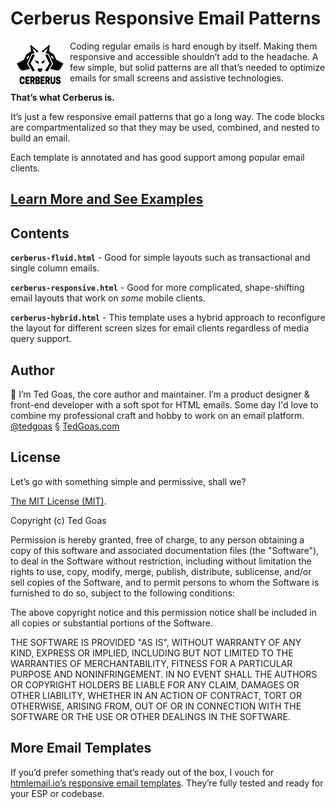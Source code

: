 # Cerberus Responsive Email Patterns

<a href="https://www.cerberusemail.com/"><img src="/docs/static/images/logo-cerberus-light.svg" alt="Cerberus logo" width="75" height="64" align="left" hspace="10" vspace="6"></a>

Coding regular emails is hard enough by itself. Making them responsive and accessible shouldn’t add to the headache. A few simple, but solid patterns are all that’s needed to optimize emails for small screens and assistive technologies.

**That’s what Cerberus is.**

It’s just a few responsive email patterns that go a long way. The code blocks are compartmentalized so that they may be used, combined, and nested to build an email.

Each template is annotated and has good support among popular email clients.

## **[Learn More and See Examples](https://www.cerberusemail.com/)** ##

## Contents

**`cerberus-fluid.html`** - Good for simple layouts such as transactional and single column emails.

**`cerberus-responsive.html`** - Good for more complicated, shape-shifting email layouts that work on _some_ mobile clients.

**`cerberus-hybrid.html`** - This template uses a hybrid approach to reconfigure the layout for different screen sizes for email clients regardless of media query support.

## Author

👋 I’m Ted Goas, the core author and maintainer. I’m a product designer & front-end developer with a soft spot for HTML emails. Some day I'd love to combine my professional craft and hobby to work on an email platform.
[@tedgoas](https://twitter.com/TedGoas) § [TedGoas.com](https://www.tedgoas.com/)

## License

Let’s go with something simple and permissive, shall we?

[The MIT License (MIT)](http://choosealicense.com/licenses/mit/).

Copyright (c) Ted Goas

Permission is hereby granted, free of charge, to any person obtaining a copy of this software and associated documentation files (the "Software"), to deal in the Software without restriction, including without limitation the rights to use, copy, modify, merge, publish, distribute, sublicense, and/or sell copies of the Software, and to permit persons to whom the Software is furnished to do so, subject to the following conditions:

The above copyright notice and this permission notice shall be included in all copies or substantial portions of the Software.

THE SOFTWARE IS PROVIDED "AS IS", WITHOUT WARRANTY OF ANY KIND, EXPRESS OR IMPLIED, INCLUDING BUT NOT LIMITED TO THE WARRANTIES OF MERCHANTABILITY, FITNESS FOR A PARTICULAR PURPOSE AND NONINFRINGEMENT. IN NO EVENT SHALL THE AUTHORS OR COPYRIGHT HOLDERS BE LIABLE FOR ANY CLAIM, DAMAGES OR OTHER LIABILITY, WHETHER IN AN ACTION OF CONTRACT, TORT OR OTHERWISE, ARISING FROM, OUT OF OR IN CONNECTION WITH THE SOFTWARE OR THE USE OR OTHER DEALINGS IN THE SOFTWARE.

## More Email Templates

If you’d prefer something that’s ready out of the box, I vouch for [htmlemail.io’s responsive email templates](https://gumroad.com/a/29078643). They’re fully tested and ready for your ESP or codebase.
